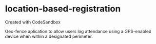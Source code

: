 # location-based-registration
Created with CodeSandbox


Geo-fence aplication to allow users log attendance using a GPS-enabled device when within a designated perimeter.
